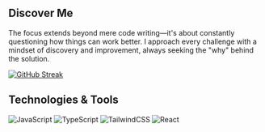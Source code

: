 ## Discover Me
The focus extends beyond mere code writing—it's about constantly questioning how things can work better. I approach every challenge with a mindset of discovery and improvement, always seeking the "why" behind the solution.

[![GitHub Streak](https://github-readme-streak-stats.herokuapp.com?user=ahmedjidar)](https://git.io/streak-stats)

## Technologies & Tools
![JavaScript](https://img.shields.io/badge/JavaScript-F7DF1E?style=for-the-badge&logo=javascript&logoColor=black)
![TypeScript](https://img.shields.io/badge/TypeScript-3178C6?style=for-the-badge&logo=typescript&logoColor=white)
![TailwindCSS](https://img.shields.io/badge/TailwindCSS-38B2AC?style=for-the-badge&logo=tailwind-css&logoColor=white)
![React](https://img.shields.io/badge/React-20232A?style=for-the-badge&logo=react&logoColor=61DAFB)
